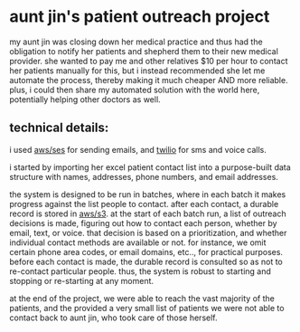 # aunt jin's patient outreach project

my aunt jin was closing down her medical practice and thus had the obligation to notify her patients and shepherd
them to their new medical provider. she wanted to pay me and other relatives $10 per hour to contact her patients manually for this, but i 
instead recommended she let me automate the process, thereby making it much cheaper AND more reliable. plus,
i could then share my automated solution with the world here, potentially helping other doctors as well.

## technical details:

i used [aws/ses](https://aws.amazon.com/ses/) for sending emails, 
and [twilio](https://www.twilio.com/) for sms and voice calls. 

i started by importing her excel patient contact list into a purpose-built data structure with names, addresses, phone numbers, and email addresses.

the system is designed to be run in batches, where in each batch it makes progress against the list people to contact.
after each contact, a durable record is stored in [aws/s3](https://aws.amazon.com/s3/). at the start of each 
batch run, a list of outreach decisions is made, figuring out how to contact each person, whether by email, text,
or voice. that decision is based on a prioritization, and whether individual contact methods are available or not. 
for instance, we omit certain phone area codes, or email domains, etc.., for practical purposes. before each contact
is made, the durable record is consulted so as not to re-contact particular people. thus, the system is robust
to starting and stopping or re-starting at any moment.

at the end of the project, we were able to reach the vast majority of the patients, and the provided a very small
list of patients we were not able to contact back to aunt jin, who took care of those herself.


